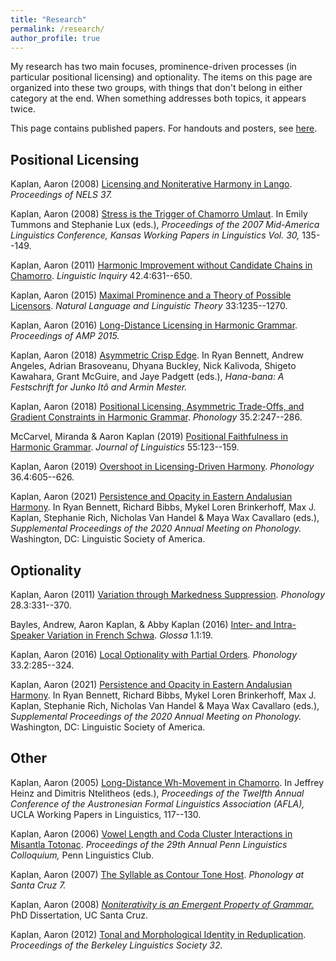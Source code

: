 ```yaml
---
title: "Research"
permalink: /research/
author_profile: true
---
```


My research has two main focuses, prominence-driven processes (in particular positional licensing) and optionality.  The items on this page are organized into these two groups, with things that don't belong in either category at the end.  When something addresses both topics, it appears twice.

This page contains published papers.  For handouts and posters, see [here](handouts_posters.md).

## Positional Licensing


Kaplan, Aaron (2008) [Licensing and Noniterative Harmony in Lango](../files/Lango_NELS_paper.pdf). *Proceedings of NELS 37.*

Kaplan, Aaron (2008) [Stress is the Trigger of Chamorro Umlaut](https://kuscholarworks.ku.edu/dspace/handle/1808/276). In Emily Tummons and Stephanie Lux (eds.), *Proceedings of the 2007 Mid-America Linguistics Conference, Kansas Working Papers in Linguistics Vol. 30,* 135--149.

Kaplan, Aaron (2011) [Harmonic Improvement without Candidate Chains in Chamorro](https://doi.org/10.1162/ling_a_00063). *Linguistic Inquiry* 42.4:631--650.

Kaplan, Aaron (2015) [Maximal Prominence and a Theory of Possible Licensors](https://doi.org/10.1007/s11049-014-9273-5). *Natural Language and Linguistic Theory* 33:1235--1270.

Kaplan, Aaron (2016) [Long-Distance Licensing in Harmonic Grammar](https://doi.org/10.3765/amp.v3i0.3676). *Proceedings of AMP 2015.*

Kaplan, Aaron (2018) [Asymmetric Crisp Edge](https://itomestercelebration.sites.ucsc.edu/). In Ryan Bennett, Andrew Angeles, Adrian Brasoveanu, Dhyana Buckley, Nick Kalivoda, Shigeto Kawahara, Grant McGuire, and Jaye Padgett (eds.), *Hana-bana: A Festschrift for Junko Itô and Armin Mester.*

Kaplan, Aaron (2018) [Positional Licensing, Asymmetric Trade-Offs, and Gradient Constraints in Harmonic Grammar](https://doi.org/10.1017/s0952675718000040). *Phonology* 35.2:247--286.

McCarvel, Miranda & Aaron Kaplan (2019) [Positional Faithfulness in Harmonic Grammar](https://doi.org/10.1017/s0022226718000075). *Journal of Linguistics* 55:123--159.

Kaplan, Aaron (2019) [Overshoot in Licensing-Driven Harmony](https://doi.org/10.1017/S0952675719000319). *Phonology* 36.4:605--626.

Kaplan, Aaron (2021) [Persistence and Opacity in Eastern Andalusian Harmony](https://doi.org/10.3765/amp.v9i0.4899). In Ryan Bennett, Richard Bibbs, Mykel Loren Brinkerhoff, Max J. Kaplan, Stephanie Rich, Nicholas Van Handel & Maya Wax Cavallaro (eds.), *Supplemental Proceedings of the 2020 Annual Meeting on Phonology.* Washington, DC: Linguistic Society of America.







## Optionality

Kaplan, Aaron (2011) [Variation through Markedness Suppression](https://doi.org/10.1017/S0952675711000200). *Phonology* 28.3:331--370.

Bayles, Andrew, Aaron Kaplan, & Abby Kaplan (2016) [Inter- and Intra-Speaker Variation in French Schwa](http://doi.org/10.5334/gjgl.54). *Glossa* 1.1:19.

Kaplan, Aaron (2016) [Local Optionality with Partial Orders](https://doi.org/10.1017/s0952675716000130). *Phonology* 33.2:285--324.

Kaplan, Aaron (2021) [Persistence and Opacity in Eastern Andalusian Harmony](https://doi.org/10.3765/amp.v9i0.4899). In Ryan Bennett, Richard Bibbs, Mykel Loren Brinkerhoff, Max J. Kaplan, Stephanie Rich, Nicholas Van Handel & Maya Wax Cavallaro (eds.), *Supplemental Proceedings of the 2020 Annual Meeting on Phonology.* Washington, DC: Linguistic Society of America.


## Other


Kaplan, Aaron (2005) [Long-Distance Wh-Movement in Chamorro](http://www.linguistics.ucla.edu/faciliti/wpl/issues/wpl12/papers/Kaplan_AFLA12.pdf). In Jeffrey Heinz and Dimitris Ntelitheos (eds.), *Proceedings of the Twelfth Annual Conference of the Austronesian Formal Linguistics Association (AFLA),* UCLA Working Papers in Linguistics, 117--130.

Kaplan, Aaron (2006) [Vowel Length and Coda Cluster Interactions in Misantla Totonac](https://repository.upenn.edu/pwpl/vol12/iss1/14/). *Proceedings of the 29th Annual Penn Linguistics Colloquium,* Penn Linguistics Club.

Kaplan, Aaron (2007) [The Syllable as Contour Tone Host](https://escholarship.org/uc/item/3sr39341). *Phonology at Santa Cruz 7.*

Kaplan, Aaron (2008) [*Noniterativity is an Emergent Property of Grammar.*](http://roa.rutgers.edu/article/view/1007) PhD Dissertation, UC Santa Cruz.

Kaplan, Aaron (2012) [Tonal and Morphological Identity in Reduplication](https://doi.org/10.3765/bls.v32i1.3455). *Proceedings of the Berkeley Linguistics Society 32.*




